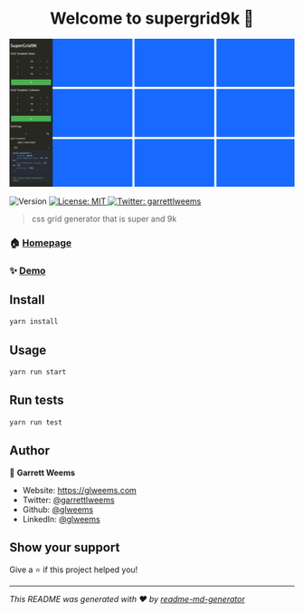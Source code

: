<h1 align="center">Welcome to supergrid9k 👋</h1>

![img](./public/supergrid9k.PNG)

<p>
  <img alt="Version" src="https://img.shields.io/badge/version-0.1.0-blue.svg?cacheSeconds=2592000" />
  <a href="#" target="_blank">
    <img alt="License: MIT" src="https://img.shields.io/badge/License-MIT-yellow.svg" />
  </a>
  <a href="https://twitter.com/garrettlweems" target="_blank">
    <img alt="Twitter: garrettlweems" src="https://img.shields.io/twitter/follow/garrettlweems.svg?style=social" />
  </a>
</p>

> css grid generator that is super and 9k

### 🏠 [Homepage](https://github.com/glweems/supergrid9k)

### ✨ [Demo](https://supergrid9k.dev)

## Install

```sh
yarn install
```

## Usage

```sh
yarn run start
```

## Run tests

```sh
yarn run test
```

## Author

👤 **Garrett Weems**

- Website: https://glweems.com
- Twitter: [@garrettlweems](https://twitter.com/garrettlweems)
- Github: [@glweems](https://github.com/glweems)
- LinkedIn: [@glweems](https://linkedin.com/in/glweems)

## Show your support

Give a ⭐️ if this project helped you!

---

_This README was generated with ❤️ by [readme-md-generator](https://github.com/kefranabg/readme-md-generator)_
